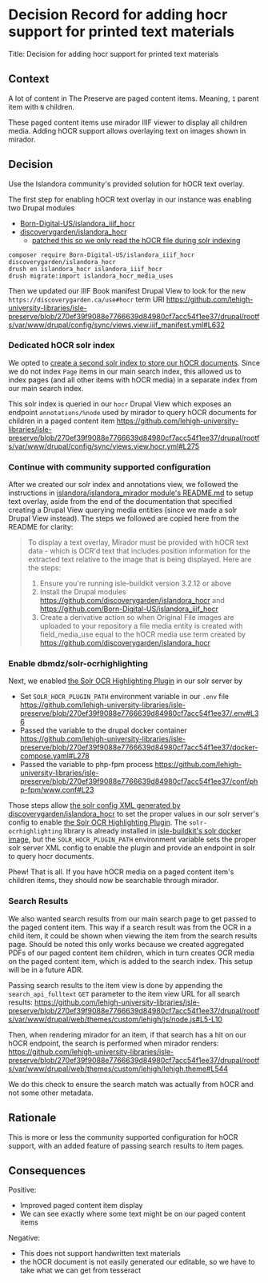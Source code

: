 # Decision Record for adding hocr support for printed text materials

Title: Decision for adding hocr support for printed text materials

## Context

A lot of content in The Preserve are paged content items. Meaning, `1` parent item with `N` children.

These paged content items use mirador IIIF viewer to display all children media. Adding hOCR support allows overlaying text on images shown in mirador.


## Decision

Use the Islandora community's provided solution for hOCR text overlay.

The first step for enabling hOCR text overlay in our instance was enabling two Drupal modules

- [Born-Digital-US/islandora_iiif_hocr](https://github.com/Born-Digital-US/islandora_iiif_hocr)
- [discoverygarden/islandora_hocr](https://github.com/discoverygarden/islandora_hocr)
  - [patched this so we only read the hOCR file during solr indexing](https://github.com/lehigh-university-libraries/isle-preserve/blob/main/drupal/rootfs/var/www/drupal/assets/patches/discoverygarden/islandora_hocr/index-only.patch)

```
composer require Born-Digital-US/islandora_iiif_hocr discoverygarden/islandora_hocr
drush en islandora_hocr islandora_iiif_hocr
drush migrate:import islandora_hocr_media_uses
```

Then we updated our IIIF Book manifest Drupal View to look for the new `https://discoverygarden.ca/use#hocr` term URI https://github.com/lehigh-university-libraries/isle-preserve/blob/270ef39f9088e7766639d84980cf7acc54f1ee37/drupal/rootfs/var/www/drupal/config/sync/views.view.iiif_manifest.yml#L632

### Dedicated hOCR solr index

We opted to [create a second solr index to store our hOCR documents](https://github.com/lehigh-university-libraries/isle-preserve/blob/main/drupal/rootfs/var/www/drupal/config/sync/search_api.index.hocr.yml). Since we do not index `Page` items in our main search index, this allowed us to index pages (and all other items with hOCR media) in a separate index from our main search index.

This solr index is queried in our `hocr` Drupal View which exposes an endpoint `annotations/%node` used by mirador to query hOCR documents for children in a paged content item https://github.com/lehigh-university-libraries/isle-preserve/blob/270ef39f9088e7766639d84980cf7acc54f1ee37/drupal/rootfs/var/www/drupal/config/sync/views.view.hocr.yml#L275

### Continue with community supported configuration

After we created our solr index and annotations view, we followed the instructions in [islandora/islandora_mirador module's README.md](https://github.com/islandora/islandora_mirador?tab=readme-ov-file#using-text-overlay) to setup text overlay, aside from the end of the documentation that specified creating a Drupal View querying media entities (since we made a solr Drupal View instead). The steps we followed are copied here from the README for clarity:

> To display a text overlay, Mirador must be provided with hOCR text data - which is OCR'd text that includes position information for the extracted text relative to the image that is being displayed. Here are the steps:
>
> 1. Ensure you're running isle-buildkit version 3.2.12 or above
> 2. Install the Drupal modules https://github.com/discoverygarden/islandora_hocr and https://github.com/Born-Digital-US/islandora_iiif_hocr
> 3. Create a derivative action so when Original File images are uploaded to your repository a file media entity is created with field_media_use equal to the hOCR media use term created by https://github.com/discoverygarden/islandora_hocr


### Enable dbmdz/solr-ocrhighlighting

Next, we enabled [the Solr OCR Highlighting Plugin](https://dbmdz.github.io/solr-ocrhighlighting/latest/) in our solr server by

- Set `SOLR_HOCR_PLUGIN_PATH` environment variable in our `.env` file https://github.com/lehigh-university-libraries/isle-preserve/blob/270ef39f9088e7766639d84980cf7acc54f1ee37/.env#L36
- Passed the variable to the drupal docker container https://github.com/lehigh-university-libraries/isle-preserve/blob/270ef39f9088e7766639d84980cf7acc54f1ee37/docker-compose.yaml#L278
- Passed the variable to php-fpm process https://github.com/lehigh-university-libraries/isle-preserve/blob/270ef39f9088e7766639d84980cf7acc54f1ee37/conf/php-fpm/www.conf#L23

Those steps allow [the solr config XML generated by discoverygarden/islandora_hocr](https://github.com/discoverygarden/islandora_hocr?tab=readme-ov-file#solr) to set the proper values in our solr server's config to enable [the Solr OCR Highlighting Plugin](https://dbmdz.github.io/solr-ocrhighlighting/latest/). The `solr-ocrhighlighting` library is already installed in [isle-buildkit's solr docker image](https://github.com/Islandora-Devops/isle-buildkit/blob/d094489238f2367a4e7949026320750bfb97e0b8/solr/Dockerfile#L10-L15), but the `SOLR_HOCR_PLUGIN_PATH` environment variable sets the proper solr server XML config to enable the plugin and provide an endpoint in solr to query hocr documents.

Phew! That is all. If you have hOCR media on a paged content item's children items, they should now be searchable through mirador.

### Search Results

We also wanted search results from our main search page to get passed to the paged content item. This way if a search result was from the OCR in a child item, it could be shown when viewing the item from the search results page. Should be noted this only works because we created aggregated PDFs of our paged content item children, which in turn creates OCR media on the paged content item, which is added to the search index. This setup will be in a future ADR.

Passing search results to the item view is done by appending the `search_api_fulltext` `GET` parameter to the item view URL for all search results: https://github.com/lehigh-university-libraries/isle-preserve/blob/270ef39f9088e7766639d84980cf7acc54f1ee37/drupal/rootfs/var/www/drupal/web/themes/custom/lehigh/js/node.js#L5-L10

Then, when rendering mirador for an item, if that search has a hit on our hOCR endpoint, the search is performed when mirador renders: https://github.com/lehigh-university-libraries/isle-preserve/blob/270ef39f9088e7766639d84980cf7acc54f1ee37/drupal/rootfs/var/www/drupal/web/themes/custom/lehigh/lehigh.theme#L544

We do this check to ensure the search match was actually from hOCR and not some other metadata.

## Rationale

This is more or less the community supported configuration for hOCR support, with an added feature of passing search results to item pages.

## Consequences

Positive:

- Improved paged content item display
- We can see exactly where some text might be on our paged content items

Negative:

- This does not support handwritten text materials
- the hOCR document is not easily generated our editable, so we have to take what we can get from tesseract
